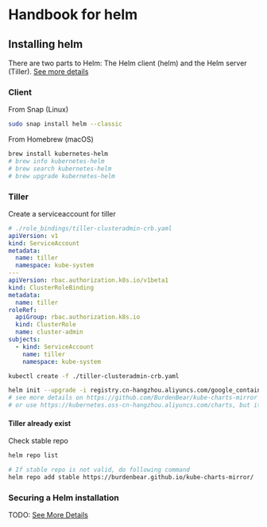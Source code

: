 # Handbook for helm

## Installing helm

There are two parts to Helm: The Helm client (helm) and the Helm server (Tiller). [See more details](https://docs.helm.sh/using_helm/#installing-helm)

### Client

From Snap (Linux)

```bash
sudo snap install helm --classic
```

From Homebrew (macOS)

```bash
brew install kubernetes-helm
# brew info kubernetes-helm
# brew search kubernetes-helm
# brew upgrade kubernetes-helm
```

### Tiller

Create a serviceaccount for tiller

```yaml
# ./role_bindings/tiller-clusteradmin-crb.yaml
apiVersion: v1
kind: ServiceAccount
metadata:
  name: tiller
  namespace: kube-system
---
apiVersion: rbac.authorization.k8s.io/v1beta1
kind: ClusterRoleBinding
metadata:
  name: tiller
roleRef:
  apiGroup: rbac.authorization.k8s.io
  kind: ClusterRole
  name: cluster-admin
subjects:
  - kind: ServiceAccount
    name: tiller
    namespace: kube-system
```

```bash
kubectl create -f ./tiller-clusteradmin-crb.yaml
```

```bash
helm init --upgrade -i registry.cn-hangzhou.aliyuncs.com/google_containers/tiller:v2.12.1 --stable-repo-url https://burdenbear.github.io/kube-charts-mirror/ --service-account tiller
# see more details on https://github.com/BurdenBear/kube-charts-mirror
# or use https://kubernetes.oss-cn-hangzhou.aliyuncs.com/charts, but it is outdated since Nov, 2018
```

#### Tiller already exist

Check stable repo

```bash
helm repo list

# If stable repo is not valid, do following command
helm repo add stable https://burdenbear.github.io/kube-charts-mirror/
```

### Securing a Helm installation

TODO:
[See More Details](https://docs.helm.sh/using_helm/#securing-your-helm-installation)
